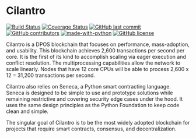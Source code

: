 # Cilantro
[![Build Status](https://travis-ci.org/Lamden/cilantro.svg?branch=master)](https://travis-ci.org/Lamden/cilantro)
[![Coverage Status](https://coveralls.io/repos/github/Lamden/cilantro/badge.svg?branch=master)](https://coveralls.io/github/Lamden/cilantro?branch=master)
[![GitHub last commit](https://img.shields.io/github/last-commit/Lamden/cilantro.svg)](https://github.com/Lamden/cilantro/commits/master) 
[![GitHub contributors](https://img.shields.io/github/contributors/Lamden/cilantro.svg)](https://github.com/Lamden/cilantro/graphs/contributors) 
[![made-with-python](https://img.shields.io/badge/Made%20with-Python-1f425f.svg)](https://www.python.org/)
[![GitHub license](https://img.shields.io/badge/License-CC%20BY--NP%204.0-blue.svg)](http://creativecommons.org/licenses/by-nc/4.0/)

Cilantro is a DPOS blockchain that focuses on performance, mass-adoption, and usability. This blockchain achieves 2,600 transactions per second per core. It is the first of its kind to accomplish scaling via eager execution and conflict resolution. The multiprocessing capabilities allow the network to scale linearly. Nodes that have 12 core CPUs will be able to process 2,600 x 12 = 31,200 transactions per second.

Cilantro also relies on Seneca, a Python smart contracting language. Seneca is designed to be simple to use and prototype solutions while remaining restrictive and covering security edge cases under the hood. It uses the same design principles as the Python Foundation to keep code clean and simple.

The singular goal of Cilantro is to be the most widely adopted blockchain for projects that require smart contracts, consensus, and decentralization.

